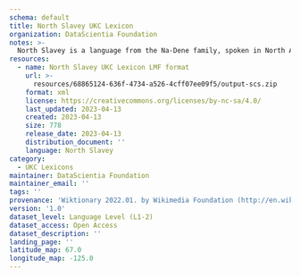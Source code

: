 ```yaml
---
schema: default
title: North Slavey UKC Lexicon
organization: DataScientia Foundation
notes: >-
  North Slavey is a language from the Na-Dene family, spoken in North America. The UKC Lexicon of North Slavey is represented as a lexico-semantic network. It consists of words, word senses, synsets, as well as sense-level and synset-level relationships.
resources:
  - name: North Slavey UKC Lexicon LMF format
    url: >-
      resources/68865124-636f-4734-a526-4cff07ee09f5/output-scs.zip
    format: xml
    license: https://creativecommons.org/licenses/by-nc-sa/4.0/
    last_updated: 2023-04-13
    created: 2023-04-13
    size: 778
    release_date: 2023-04-13
    distribution_document: ''
    language: North Slavey
category:
  - UKC Lexicons
maintainer: DataScientia Foundation
maintainer_email: ''
tags: ''
provenance: 'Wiktionary 2022.01. by Wikimedia Foundation (http://en.wiktionary.org); Princeton WordNet 2.1 by Princeton University (https://wordnet.princeton.edu)'
version: '1.0'
dataset_level: Language Level (L1-2)
dataset_access: Open Access
dataset_description: ''
landing_page: ''
latitude_map: 67.0
longitude_map: -125.0
---
```

